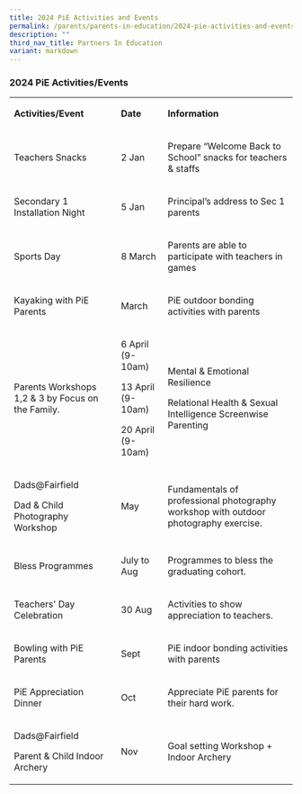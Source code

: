 ```yaml
---
title: 2024 PiE Activities and Events
permalink: /parents/parents-in-education/2024-pie-activities-and-events/
description: ""
third_nav_title: Partners In Education
variant: markdown
---
```

<h3>2024 PiE&nbsp;Activities/Events</h3>
<p></p>
<p></p>
<table>
<tbody>
<tr>
<td rowspan="1" colspan="1">
<p><strong>Activities/Event</strong>
</p>
</td>
<td rowspan="1" colspan="1">
<p><strong>Date</strong>
</p>
</td>
<td rowspan="1" colspan="1">
<p><strong>Information</strong>
</p>
</td>
</tr>
<tr>
<td rowspan="1" colspan="1">
<p>Teachers Snacks</p>
</td>
<td rowspan="1" colspan="1">
<p>2 Jan</p>
</td>
<td rowspan="1" colspan="1">
<p>Prepare “Welcome Back to School” snacks for teachers &amp; staffs</p>
</td>
</tr>
<tr>
<td rowspan="1" colspan="1">
<p>Secondary 1 Installation Night</p>
</td>
<td rowspan="1" colspan="1">
<p>5 Jan</p>
</td>
<td rowspan="1" colspan="1">
<p>Principal’s address to Sec 1 parents</p>
</td>
</tr>
<tr>
<td rowspan="1" colspan="1">
<p>Sports Day</p>
</td>
<td rowspan="1" colspan="1">
<p>8 March</p>
</td>
<td rowspan="1" colspan="1">
<p>Parents are able to participate with teachers in games</p>
</td>
</tr>
<tr>
<td rowspan="1" colspan="1">
<p>Kayaking with PiE Parents</p>
</td>
<td rowspan="1" colspan="1">
<p>March</p>
</td>
<td rowspan="1" colspan="1">
<p>PiE outdoor bonding activities with parents</p>
</td>
</tr>
<tr>
<td rowspan="1" colspan="1">
<p>Parents Workshops 1,2 &amp; 3 by Focus on the Family.</p>
</td>
<td rowspan="1" colspan="1">
<p>6 April (9-10am)</p>
<p>13 April (9-10am)</p>
<p>20 April (9-10am)</p>
</td>
<td rowspan="1" colspan="1">
<p>Mental &amp; Emotional Resilience</p>
<p>Relational Health &amp; Sexual Intelligence Screenwise Parenting</p>
</td>
</tr>
<tr>
<td rowspan="1" colspan="1">
<p>Dads@Fairfield</p>
<p>Dad &amp; Child Photography Workshop</p>
</td>
<td rowspan="1" colspan="1">
<p>May</p>
</td>
<td rowspan="1" colspan="1">
<p>Fundamentals of professional photography workshop with outdoor photography
exercise.</p>
</td>
</tr>
<tr>
<td rowspan="1" colspan="1">
<p>Bless Programmes</p>
</td>
<td rowspan="1" colspan="1">
<p>July to Aug</p>
</td>
<td rowspan="1" colspan="1">
<p>Programmes to bless the graduating cohort.</p>
</td>
</tr>
<tr>
<td rowspan="1" colspan="1">
<p>Teachers' Day Celebration</p>
</td>
<td rowspan="1" colspan="1">
<p>30 Aug</p>
</td>
<td rowspan="1" colspan="1">
<p>Activities to show appreciation to teachers.</p>
</td>
</tr>
<tr>
<td rowspan="1" colspan="1">
<p>Bowling with PiE Parents</p>
</td>
<td rowspan="1" colspan="1">
<p>Sept</p>
</td>
<td rowspan="1" colspan="1">
<p>PiE indoor bonding activities with parents</p>
</td>
</tr>
<tr>
<td rowspan="1" colspan="1">
<p>PiE Appreciation Dinner</p>
</td>
<td rowspan="1" colspan="1">
<p>Oct</p>
</td>
<td rowspan="1" colspan="1">
<p>Appreciate PiE parents for their hard work.</p>
</td>
</tr>
<tr>
<td rowspan="1" colspan="1">
<p>Dads@Fairfield</p>
<p>Parent &amp; Child Indoor Archery</p>
</td>
<td rowspan="1" colspan="1">
<p>Nov</p>
</td>
<td rowspan="1" colspan="1">
<p>Goal setting Workshop + Indoor Archery</p>
</td>
</tr>
</tbody>
</table>
<p></p>
<p>
<br>
</p>
<p></p>